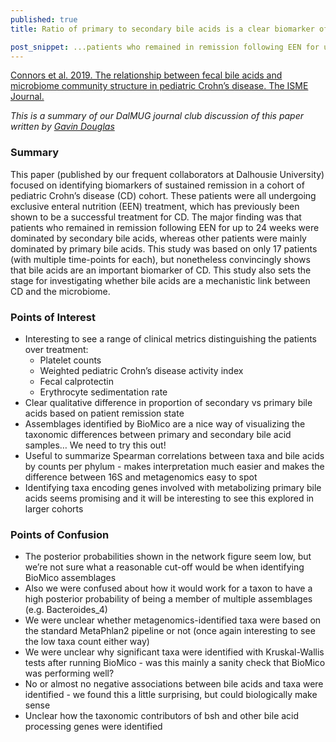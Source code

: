 ```yaml
---
published: true
title: Ratio of primary to secondary bile acids is a clear biomarker of pediatric Crohn’s disease activity

post_snippet: ...patients who remained in remission following EEN for up to 24 weeks were dominated by secondary bile acids, whereas other patients were mainly dominated by primary bile acids
---
```


[Connors et al. 2019. The relationship between fecal bile acids and microbiome community structure in pediatric Crohn’s disease. The ISME Journal.](https://www.nature.com/articles/s41396-019-0560-3)

_This is a summary of our DalMUG journal club discussion of this paper written by [Gavin Douglas](http://www.gavindouglas.ca/)_

### Summary
This paper (published by our frequent collaborators at Dalhousie University) focused on identifying biomarkers of sustained remission
in a cohort of pediatric Crohn’s disease (CD) cohort. These patients were all undergoing exclusive enteral nutrition (EEN) treatment,
which has previously been shown to be a successful treatment for CD. The major finding was that patients who remained in remission
following EEN for up to 24 weeks were dominated by secondary bile acids, whereas other patients were mainly dominated by primary bile
acids. This study was based on only 17 patients (with multiple time-points for each), but nonetheless convincingly shows that bile
acids are an important biomarker of CD. This study also sets the stage for investigating whether bile acids are a mechanistic link
between CD and the microbiome.

### Points of Interest
- Interesting to see a range of clinical metrics distinguishing the patients over treatment:
  - Platelet counts
  - Weighted pediatric Crohn’s disease activity index
  - Fecal calprotectin
  - Erythrocyte sedimentation rate
- Clear qualitative difference in proportion of secondary vs primary bile acids based on patient remission state
- Assemblages identified by BioMico are a nice way of visualizing the taxonomic differences between primary and secondary bile acid samples… We need to try this out!
- Useful to summarize Spearman correlations between taxa and bile acids by counts per phylum - makes interpretation much easier and makes the difference between 16S and metagenomics easy to spot
- Identifying taxa encoding genes involved with metabolizing primary bile acids seems promising and it will be interesting to see this explored in larger cohorts

### Points of Confusion
- The posterior probabilities shown in the network figure seem low, but we’re not sure what a reasonable cut-off would be when identifying BioMico assemblages
- Also we were confused about how it would work for a taxon to have a high posterior probability of being a member of multiple assemblages (e.g. Bacteroides_4)
- We were unclear whether metagenomics-identified taxa were based on the standard MetaPhlan2 pipeline or not (once again interesting to see the low taxa count either way)
- We were unclear why significant taxa were identified with Kruskal-Wallis tests after running BioMico - was this mainly a sanity check that BioMico was performing well?
- No or almost no negative associations between bile acids and taxa were identified - we found this a little surprising, but could biologically make sense
- Unclear how the taxonomic contributors of bsh and other bile acid processing genes were identified
